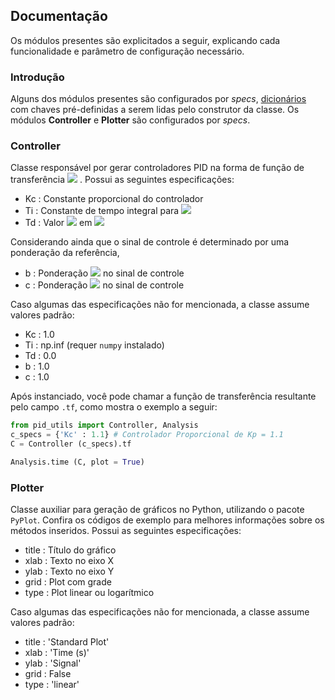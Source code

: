 ## Documentação

Os módulos presentes são explicitados a seguir, explicando cada funcionalidade e parâmetro de configuração necessário.

### Introdução
Alguns dos módulos presentes são configurados por _specs_, [dicionários](https://www.w3schools.com/python/python_dictionaries.asp) com chaves pré-definidas a serem lidas pelo construtor da classe. Os módulos __Controller__ e __Plotter__ são configurados por _specs_.

### Controller
Classe responsável por gerar controladores PID na forma de função de transferência <img src="https://latex.codecogs.com/gif.latex?C(s)=K_p+\frac{K_i}{s}+K_ds" /> . Possui as seguintes especificações:
* Kc : Constante proporcional do controlador
* Ti : Constante de tempo integral para <img src="https://latex.codecogs.com/gif.latex?K_i=K_p/T_i"/>
* Td : Valor <img src="https://latex.codecogs.com/gif.latex?T_d"/> em <img src="https://latex.codecogs.com/gif.latex?K_d=K_pT_d"/>

Considerando ainda que o sinal de controle é determinado por uma ponderação da referência, 
*  b : Ponderação <img src="https://latex.codecogs.com/gif.latex?b"/> no sinal de controle
*  c : Ponderação <img src="https://latex.codecogs.com/gif.latex?c"/>  no sinal de controle

Caso algumas das especificações não for mencionada, a classe assume valores padrão:
* Kc : 1.0
* Ti : np.inf (requer ```numpy``` instalado)
* Td : 0.0
* b : 1.0
* c : 1.0

Após instanciado, você pode chamar a função de transferência resultante pelo campo ```.tf```, como mostra o exemplo a seguir:
```python
from pid_utils import Controller, Analysis
c_specs = {'Kc' : 1.1} # Controlador Proporcional de Kp = 1.1
C = Controller (c_specs).tf

Analysis.time (C, plot = True)
```

### Plotter
Classe auxiliar para geração de gráficos no Python, utilizando o pacote ```PyPlot```. Confira os códigos de exemplo para melhores informações sobre os métodos inseridos. Possui as seguintes especificações:
* title : Título do gráfico 
* xlab  : Texto no eixo X   
* ylab  : Texto no eixo Y   
* grid  : Plot com grade    
* type  : Plot linear ou logarítmico

Caso algumas das especificações não for mencionada, a classe assume valores padrão:
* title : 'Standard Plot'
* xlab  : 'Time (s)'
* ylab  : 'Signal' 
* grid  : False
* type  : 'linear'
